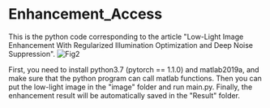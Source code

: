 # Enhancement_Access
This is the python code corresponding to the article "Low-Light Image Enhancement With Regularized Illumination Optimization and Deep Noise Suppression".
![Fig2](https://user-images.githubusercontent.com/48637474/135098754-9353c72c-02c2-4c83-b06f-b9b3979d5fee.jpg)

First, you need to install python3.7 (pytorch == 1.1.0) and matlab2019a, and make sure that the python program can call matlab functions. Then you can put the low-light image in the "image" folder and run main.py. Finally, the enhancement result will be automatically saved in the "Result" folder.
